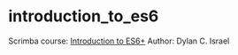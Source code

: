 # introduction_to_es6
Scrimba course: [Introduction to ES6+](https://scrimba.com/p/p4Mrt9/cWV4JUb)
Author: Dylan C. Israel
